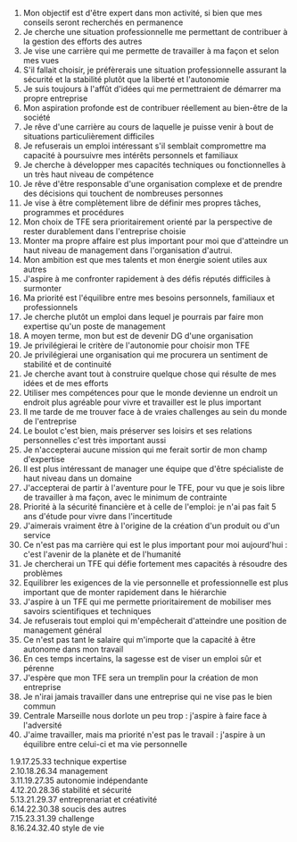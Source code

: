 1. Mon objectif est d'être expert dans mon activité, si bien que mes conseils seront recherchés en permanence
2. Je cherche une situation professionnelle me permettant de contribuer à la gestion des efforts des autres
3. Je vise une carrière qui me permette de travailler à ma façon  et selon mes vues
4. S'il fallait choisir, je préfèrerais une situation professionnelle assurant la sécurité et la stabilité plutôt que la liberté et l'autonomie
5. Je suis toujours à l'affût d'idées qui me permettraient de démarrer ma propre entreprise
6. Mon aspiration profonde est de contribuer réellement au bien-être de la société
7. Je rêve d'une carrière au cours de laquelle je puisse venir à bout de situations particulièrement difficiles
8. Je refuserais un emploi intéressant s'il semblait compromettre ma capacité à poursuivre mes intérêts personnels et familiaux
9. Je cherche à développer mes capacités techniques ou fonctionnelles à un très haut niveau de compétence
10. Je rêve d'être responsable d'une organisation complexe et de prendre des décisions qui touchent de nombreuses personnes
11. Je vise à être complètement libre de définir mes propres tâches, programmes et procédures
12. Mon choix de TFE sera prioritairement orienté par la perspective de rester durablement dans l'entreprise choisie
13. Monter ma propre affaire est plus important pour moi que d'atteindre un haut niveau de management dans l'organisation d'autrui.
14. Mon ambition est que mes talents et mon énergie soient utiles aux autres
15. J'aspire à me confronter rapidement à des défis réputés difficiles à surmonter
16. Ma priorité est l'équilibre entre mes besoins personnels, familiaux et professionnels
17. Je cherche plutôt un emploi dans lequel je pourrais par faire mon expertise qu'un poste de management
18. A moyen terme, mon but est de devenir DG d'une organisation
19. Je privilégierai le critère de l'autonomie pour choisir mon TFE
20. Je privilégierai une organisation qui me procurera un sentiment de stabilité et de continuité
21. Je cherche avant tout à construire quelque chose qui résulte de mes idées et de mes efforts
22. Utiliser mes compétences pour que le monde devienne un endroit un endroit plus agréable pour vivre et travailler est le plus important
23. Il me tarde de me trouver face à de vraies challenges au sein du monde de l'entreprise
24. Le boulot c'est bien, mais préserver ses loisirs et ses relations personnelles c'est très important aussi
25. Je n'accepterai aucune mission qui me ferait sortir de mon champ d'expertise
26. Il est plus intéressant de manager une équipe que d'être spécialiste de haut niveau dans un domaine
27. J'accepterai de partir à l'aventure pour le TFE, pour vu que je sois libre de travailler à ma façon, avec le minimum de contrainte
28. Priorité à la sécurité financière et à celle de l'emploi: je n'ai pas fait 5 ans d'étude pour vivre dans l'incertitude 
29. J'aimerais vraiment être à l'origine de la création d'un produit ou d'un service  
30. Ce n'est pas ma carrière qui est le plus important pour moi aujourd'hui : c'est l'avenir de la planète et de l'humanité  
31. Je chercherai un TFE qui défie fortement mes capacités à résoudre des problèmes  
32. Equilibrer les exigences de la vie personnelle et  professionnelle est plus important que de monter rapidement dans le hiérarchie  
33. J'aspire à un TFE qui me permette prioritairement de mobiliser mes savoirs scientifiques et techniques  
34. Je refuserais tout emploi qui m'empêcherait d'atteindre une position de management général  
35.  Ce n'est pas tant le salaire qui m'importe que la capacité à être autonome dans mon travail  
36. En ces temps incertains, la sagesse est de viser un emploi sûr et pérenne  
37. J'espère que mon TFE sera un tremplin pour la création de mon entreprise  
38. Je n'irai jamais travailler dans une entreprise qui ne vise pas le bien commun  
39. Centrale Marseille nous dorlote un peu trop : j'aspire à faire face à l'adversité  
40. J'aime travailler, mais ma priorité n'est pas le travail : j'aspire à un équilibre entre celui-ci et ma vie personnelle

1.9.17.25.33   technique expertise  
2.10.18.26.34 management  
3.11.19.27.35 autonomie indépendante  
4.12.20.28.36 stabilité et sécurité  
5.13.21.29.37 entreprenariat et créativité  
6.14.22.30.38 soucis des autres   
7.15.23.31.39 challenge  
8.16.24.32.40 style de vie  
